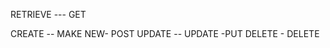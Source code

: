 
RETRIEVE  --- GET 

<!-- REQUIRE PERMISSIONS -->
CREATE  -- MAKE NEW- POST
UPDATE -- UPDATE -PUT
DELETE - DELETE
